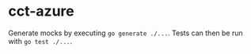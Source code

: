 # cct-azure

Generate mocks by executing `go generate ./...`.
Tests can then be run with `go test ./...`.
